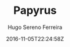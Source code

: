 ---
title: "Papyrus"
github: https://github.com/hugoferreira/papyrus-theme
demo: http://hugosereno.eu
author: Hugo Sereno Ferreira

ssg:
  - Jekyll
cms:
  - No Cms
date: 2016-11-05T22:24:58Z
github_branch: master
description: "Papyrus Jekyll Theme"
---